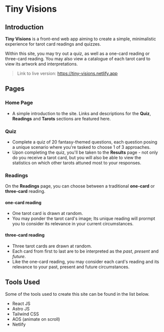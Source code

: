 # Tiny Visions

## Introduction

**Tiny Visions** is a front-end web app aiming to create a simple, minimalistic experience for tarot card readings and quizzes.

Within this site, you may try out a quiz, as well as a one-card reading or three-card reading. You may also view a catalogue of each tarot card to view its artwork and interpretations.

> Link to live version: https://tiny-visions.netlify.app

## Pages

### Home Page

- A simple introduction to the site. Links and descriptions for the **Quiz**, **Readings** and **Tarots** sections are featured here.

### Quiz

- Complete a quiz of 20 fantasy-themed questions, each question posing a unique scenario where you're tasked to choose 1 of 3 approaches.
- Upon completing the quiz, you'll be taken to the **Results** page - not only do you receive a tarot card, but you will also be able to view the statistics on which other tarots attuned most to your responses.

### Readings

On the **Readings** page, you can choose between a traditional **one-card** or **three-card** reading.

#### one-card reading

- One tarot card is drawn at random.
- You may ponder the tarot card's image; Its unique reading will prormpt you to consider its relevance in your current circumstances.

#### three-card reading

- Three tarot cards are drawn at random.
- Each card from first to last are to be interpreted as the _past_, _present_ and _future_.
- Like the one-card reading, you may consider each card's reading and its relevance to your past, present and future circumstances.

## Tools Used

Some of the tools used to create this site can be found in the list below.

- React JS
- Astro JS
- Tailwind CSS
- AOS (animate on scroll)
- Netlify
